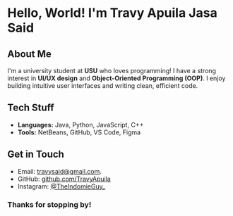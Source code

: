 # Hello, World! I'm Travy Apuila Jasa Said

## About Me
I'm a university student at **USU** who loves programming! I have a strong interest in **UI/UX design** and **Object-Oriented Programming (OOP)**. I enjoy building intuitive user interfaces and writing clean, efficient code.

## Tech Stuff
- **Languages:** Java, Python, JavaScript, C++ 
- **Tools:** NetBeans, GitHub, VS Code, Figma 


## Get in Touch
- Email: [travysaid@gmail.com](travysaid@gmail.com).
- GitHub: [github.com/TravyApuila](https://github.com/TravyApuila)
- Instagram: [@TheIndomieGuy_](www.instagram.com/theindomieguy_)

### Thanks for stopping by!
